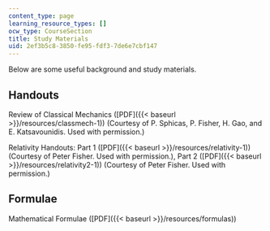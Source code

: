 ```yaml
---
content_type: page
learning_resource_types: []
ocw_type: CourseSection
title: Study Materials
uid: 2ef3b5c8-3850-fe95-fdf3-7de6e7cbf147
---
```


Below are some useful background and study materials.

Handouts
--------

Review of Classical Mechanics ([PDF]({{< baseurl >}}/resources/classmech-1)) (Courtesy of P. Sphicas, P. Fisher, H. Gao, and E. Katsavounidis. Used with permission.)

Relativity Handouts: Part 1 ([PDF]({{< baseurl >}}/resources/relativity-1)) (Courtesy of Peter Fisher. Used with permission.), Part 2 ([PDF]({{< baseurl >}}/resources/relativity2-1)) (Courtesy of Peter Fisher. Used with permission.)

Formulae
--------

Mathematical Formulae ([PDF]({{< baseurl >}}/resources/formulas))